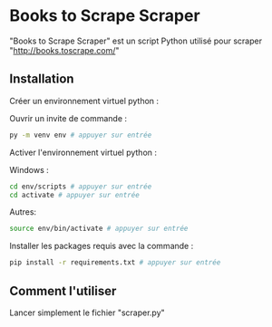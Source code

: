 # Books to Scrape Scraper

"Books to Scrape Scraper" est un script Python utilisé pour scraper "http://books.toscrape.com/"

## Installation
Créer un environnement virtuel python :

Ouvrir un invite de commande :
```bash
py -m venv env # appuyer sur entrée
```
Activer l'environnement virtuel python :

Windows :
```bash
cd env/scripts # appuyer sur entrée
cd activate # appuyer sur entrée
```
Autres:
```bash
source env/bin/activate # appuyer sur entrée
```

Installer les packages requis avec la commande :

```bash
pip install -r requirements.txt # appuyer sur entrée
```

## Comment l'utiliser

Lancer simplement le fichier "scraper.py"
